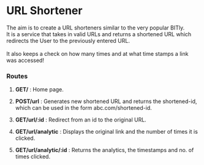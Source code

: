 # URL Shortener

The aim is to create a URL shorteners similar to the very popular BITly.\
 It is a service that takes in valid URLs and returns a shortened URL which redirects the User to the previously entered URL.\
 \
It also keeps a check on how many times and at what time stamps a link was accessed!

### Routes

1. **GET/** : Home page.

2. **POST/url** : Generates new shortened URL and returns the shortened-id, which can be used in the form abc.com/shortened-id.

3. **GET/url/:id** : Redirect from an id to the original URL.

4. **GET/url/analytic** : Displays the original link and the number of times it is clicked.

5. **GET/url/analytic/:id** : Returns the analytics, the timestamps and no. of times clicked.
